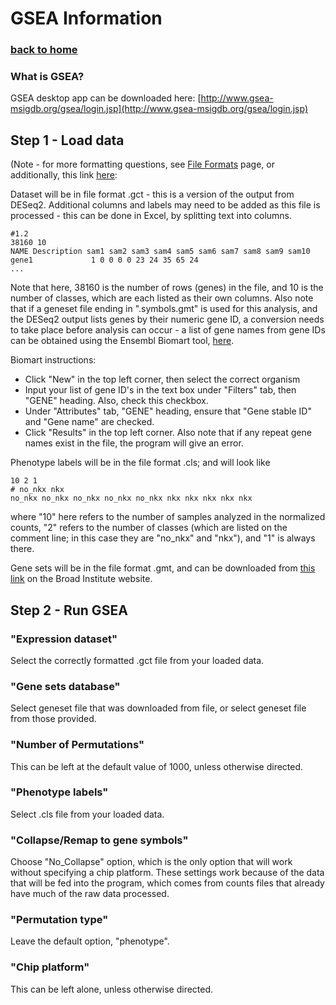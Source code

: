 # GSEA Information
### [back to home](index.md)

### What is GSEA?

GSEA desktop app can be downloaded here: [http://www.gsea-msigdb.org/gsea/login.jsp](http://www.gsea-msigdb.org/gsea/login.jsp)

## Step 1 - Load data
(Note - for more formatting questions, see [File Formats](file_formats.md) page, or additionally, this link [here](https://software.broadinstitute.org/cancer/software/gsea/wiki/index.php/Data_formats#:~:text=file%20format%20(*.-,cls),tabs%20to%20separate%20the%20fields.&text=The%20first%20line%20contains%20the%20text%20%22%23numeric%22%20which%20indicates,the%20file%20defines%20continuous%20labels.): 

Dataset will be in file format .gct - this is a version of the output from DESeq2.  Additional columns and labels may need to be added as this file is processed - this can be done in Excel, by splitting text into columns.
```
#1.2
38160 10
NAME Description sam1 sam2 sam3 sam4 sam5 sam6 sam7 sam8 sam9 sam10
gene1             1 0 0 0 0 23 24 35 65 24
...
```
Note that here, 38160 is the number of rows (genes) in the file, and 10 is the number of classes, which are each listed as their own columns.
Also note that if a geneset file ending in ".symbols.gmt" is used for this analysis, and the DESeq2 output lists genes by their numeric gene ID, a conversion needs to take place before analysis can occur - a list of gene names from gene IDs can be obtained using the Ensembl Biomart tool, [here](https://www.ensembl.org/biomart/martview/f72f154b2e4ce299357c02ca7f720a5a).  

Biomart instructions:
- Click "New" in the top left corner, then select the correct organism
- Input your list of gene ID's in the text box under "Filters" tab, then "GENE" heading.  Also, check this checkbox.
- Under "Attributes" tab, "GENE" heading, ensure that "Gene stable ID" and "Gene name" are checked.
- Click "Results" in the top left corner.
Also note that if any repeat gene names exist in the file, the program will give an error.

Phenotype labels will be in the file format .cls; and will look like
```
10 2 1
# no_nkx nkx
no_nkx no_nkx no_nkx no_nkx no_nkx nkx nkx nkx nkx nkx
```
where "10" here refers to the number of samples analyzed in the normalized counts, "2" refers to the number of classes (which are listed on the comment line; in this case they are "no_nkx" and "nkx"), and "1" is always there.  

Gene sets will be in the file format .gmt, and can be downloaded from [this link](https://data.broadinstitute.org/gsea-msigdb/msigdb/release/7.1/) on the Broad Institute website.

## Step 2 - Run GSEA

### "Expression dataset"
Select the correctly formatted .gct file from your loaded data.

### "Gene sets database"
Select geneset file that was downloaded from file, or select geneset file from those provided.

### "Number of Permutations"
This can be left at the default value of 1000, unless otherwise directed.

### "Phenotype labels"
Select .cls file from your loaded data.

### "Collapse/Remap to gene symbols"
Choose "No_Collapse" option, which is the only option that will work without specifying a chip platform.  These settings work because of the data that will be fed into the program, which comes from counts files that already have much of the raw data processed.

### "Permutation type"
Leave the default option, "phenotype".

### "Chip platform"
This can be left alone, unless otherwise directed.

